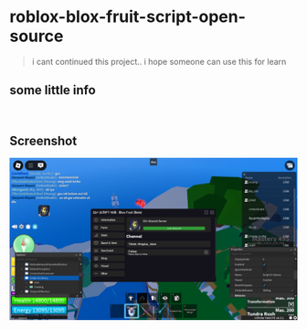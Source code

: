 # roblox-blox-fruit-script-open-source
> i cant continued this project.. i hope someone can use this for learn
## some little info
```lua
 
```
## Screenshot
!["screenshot!"](/screenshot/Screenshot.png)
